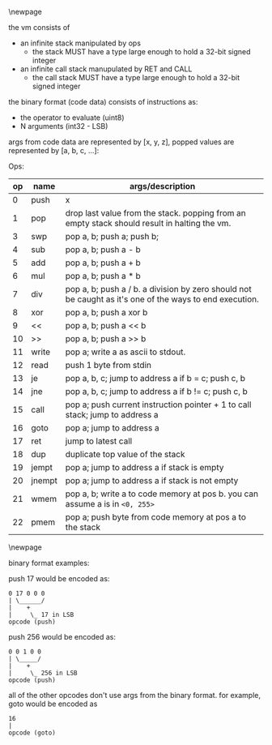 \newpage

the vm consists of

- an infinite stack manipulated by ops
  - the stack MUST have a type large enough to hold a 32-bit signed integer
- an infinite call stack manupulated by RET and CALL
  - the call stack MUST have a type large enough to hold a 32-bit signed integer

the binary format (code data) consists of instructions as:

- the operator to evaluate (uint8)
- N arguments (int32 - LSB)

args from code data are represented by [x, y, z],
popped values are represented by [a, b, c, ...]:

Ops:

|op| name | args/description   |
|--|------|--------------------|
|0 | push |   x|
|1 |pop   | drop last value from the stack. popping from an empty stack should result in halting the vm.|
|3 |swp   | pop a, b; push a; push b;|
|4 |sub   | pop a, b; push a - b|
|5 |add   | pop a, b; push a + b|
|6 |mul   | pop a, b; push a * b|
|7 |div   | pop a, b; push a / b. a division by zero should not be caught as it's one of the ways to end execution.|
|8 |xor   | pop a, b; push a xor b|
|9 |<<    | pop a, b; push a << b|
|10|>>    | pop a, b; push a >> b|
|11|write | pop a; write a as ascii to stdout.|
|12|read  | push 1 byte from stdin|
|13|je    | pop a, b, c; jump to address a if b = c; push c, b|
|14|jne   | pop a, b, c; jump to address a if b != c; push c, b|
|15|call  | pop a; push current instruction pointer + 1 to call stack; jump to address a|
|16|goto  | pop a; jump to address a|
|17|ret   | jump to latest call|
|18|dup   | duplicate top value of the stack|
|19|jempt | pop a; jump to address a if stack is empty|
|20|jnempt| pop a; jump to address a if stack is not empty|
|21|wmem  | pop a, b; write a to code memory at pos b. you can assume a is in `<0, 255>`|
|22|pmem  | pop a; push byte from code memory at pos a to the stack|

\newpage

binary format examples:

push 17 would be encoded as:
```
0 17 0 0 0
| \______/
|    +
|     \_ 17 in LSB
opcode (push)
```

push 256 would be encoded as:
```
0 0 1 0 0
| \_____/
|    +
|     \_ 256 in LSB
opcode (push)
```

all of the other opcodes don't use args from the binary format.
for example, goto would be encoded as
```
16
|
opcode (goto)
```
